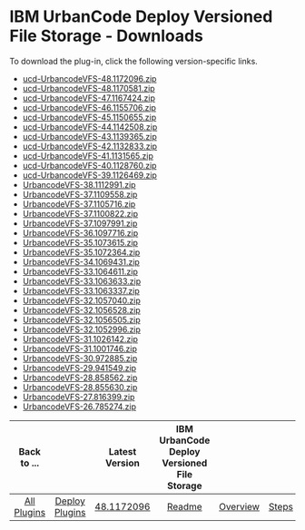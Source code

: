 
# IBM UrbanCode Deploy Versioned File Storage - Downloads

To download the plug-in, click the following version-specific links.
- [ucd-UrbancodeVFS-48.1172096.zip](https://github.com/UrbanCode/IBM-UCD-PLUGINS/blob/main/files/UrbancodeVFS/ucd-UrbancodeVFS-48.1172096.zip)
- [ucd-UrbancodeVFS-48.1170581.zip](https://github.com/UrbanCode/IBM-UCD-PLUGINS/blob/main/files/UrbancodeVFS/ucd-UrbancodeVFS-48.1170581.zip)
- [ucd-UrbancodeVFS-47.1167424.zip](https://raw.githubusercontent.com/UrbanCode/IBM-UCD-PLUGINS/main/files/UrbancodeVFS/ucd-UrbancodeVFS-47.1167424.zip)
- [ucd-UrbancodeVFS-46.1155706.zip](https://raw.githubusercontent.com/UrbanCode/IBM-UCD-PLUGINS/main/files/UrbancodeVFS/ucd-UrbancodeVFS-46.1155706.zip)
- [ucd-UrbancodeVFS-45.1150655.zip](https://raw.githubusercontent.com/UrbanCode/IBM-UCD-PLUGINS/main/files/UrbancodeVFS/ucd-UrbancodeVFS-45.1150655.zip)
- [ucd-UrbancodeVFS-44.1142508.zip](https://raw.githubusercontent.com/UrbanCode/IBM-UCD-PLUGINS/main/files/UrbancodeVFS/ucd-UrbancodeVFS-44.1142508.zip)
- [ucd-UrbancodeVFS-43.1139365.zip](https://raw.githubusercontent.com/UrbanCode/IBM-UCD-PLUGINS/main/files/UrbancodeVFS/ucd-UrbancodeVFS-43.1139365.zip)
- [ucd-UrbancodeVFS-42.1132833.zip](https://raw.githubusercontent.com/UrbanCode/IBM-UCD-PLUGINS/main/files/UrbancodeVFS/ucd-UrbancodeVFS-42.1132833.zip)
- [ucd-UrbancodeVFS-41.1131565.zip](https://raw.githubusercontent.com/UrbanCode/IBM-UCD-PLUGINS/main/files/UrbancodeVFS/ucd-UrbancodeVFS-41.1131565.zip)
- [ucd-UrbancodeVFS-40.1128760.zip](https://raw.githubusercontent.com/UrbanCode/IBM-UCD-PLUGINS/main/files/UrbancodeVFS/ucd-UrbancodeVFS-40.1128760.zip)
- [ucd-UrbancodeVFS-39.1126469.zip](https://raw.githubusercontent.com/UrbanCode/IBM-UCD-PLUGINS/main/files/UrbancodeVFS/ucd-UrbancodeVFS-39.1126469.zip)
- [UrbancodeVFS-38.1112991.zip](https://raw.githubusercontent.com/UrbanCode/IBM-UCD-PLUGINS/main/files/UrbancodeVFS/UrbancodeVFS-38.1112991.zip)
- [UrbancodeVFS-37.1109558.zip](https://raw.githubusercontent.com/UrbanCode/IBM-UCD-PLUGINS/main/files/UrbancodeVFS/UrbancodeVFS-37.1109558.zip)
- [UrbancodeVFS-37.1105716.zip](https://raw.githubusercontent.com/UrbanCode/IBM-UCD-PLUGINS/main/files/UrbancodeVFS/UrbancodeVFS-37.1105716.zip)
- [UrbancodeVFS-37.1100822.zip](https://raw.githubusercontent.com/UrbanCode/IBM-UCD-PLUGINS/main/files/UrbancodeVFS/UrbancodeVFS-37.1100822.zip)
- [UrbancodeVFS-37.1097991.zip](https://raw.githubusercontent.com/UrbanCode/IBM-UCD-PLUGINS/main/files/UrbancodeVFS/UrbancodeVFS-37.1097991.zip)
- [UrbancodeVFS-36.1097716.zip](https://raw.githubusercontent.com/UrbanCode/IBM-UCD-PLUGINS/main/files/UrbancodeVFS/UrbancodeVFS-36.1097716.zip)
- [UrbancodeVFS-35.1073615.zip](https://raw.githubusercontent.com/UrbanCode/IBM-UCD-PLUGINS/main/files/UrbancodeVFS/UrbancodeVFS-35.1073615.zip)
- [UrbancodeVFS-35.1072364.zip](https://raw.githubusercontent.com/UrbanCode/IBM-UCD-PLUGINS/main/files/UrbancodeVFS/UrbancodeVFS-35.1072364.zip)
- [UrbancodeVFS-34.1069431.zip](https://raw.githubusercontent.com/UrbanCode/IBM-UCD-PLUGINS/main/files/UrbancodeVFS/UrbancodeVFS-34.1069431.zip)
- [UrbancodeVFS-33.1064611.zip](https://raw.githubusercontent.com/UrbanCode/IBM-UCD-PLUGINS/main/files/UrbancodeVFS/UrbancodeVFS-33.1064611.zip)
- [UrbancodeVFS-33.1063633.zip](https://raw.githubusercontent.com/UrbanCode/IBM-UCD-PLUGINS/main/files/UrbancodeVFS/UrbancodeVFS-33.1063633.zip)
- [UrbancodeVFS-33.1063337.zip](https://raw.githubusercontent.com/UrbanCode/IBM-UCD-PLUGINS/main/files/UrbancodeVFS/UrbancodeVFS-33.1063337.zip)
- [UrbancodeVFS-32.1057040.zip](https://raw.githubusercontent.com/UrbanCode/IBM-UCD-PLUGINS/main/files/UrbancodeVFS/UrbancodeVFS-32.1057040.zip)
- [UrbancodeVFS-32.1056528.zip](https://raw.githubusercontent.com/UrbanCode/IBM-UCD-PLUGINS/main/files/UrbancodeVFS/UrbancodeVFS-32.1056528.zip)
- [UrbancodeVFS-32.1056505.zip](https://raw.githubusercontent.com/UrbanCode/IBM-UCD-PLUGINS/main/files/UrbancodeVFS/UrbancodeVFS-32.1056505.zip)
- [UrbancodeVFS-32.1052996.zip](https://raw.githubusercontent.com/UrbanCode/IBM-UCD-PLUGINS/main/files/UrbancodeVFS/UrbancodeVFS-32.1052996.zip)
- [UrbancodeVFS-31.1026142.zip](https://raw.githubusercontent.com/UrbanCode/IBM-UCD-PLUGINS/main/files/UrbancodeVFS/UrbancodeVFS-31.1026142.zip)
- [UrbancodeVFS-31.1001746.zip](https://raw.githubusercontent.com/UrbanCode/IBM-UCD-PLUGINS/main/files/UrbancodeVFS/UrbancodeVFS-31.1001746.zip)
- [UrbancodeVFS-30.972885.zip](https://raw.githubusercontent.com/UrbanCode/IBM-UCD-PLUGINS/main/files/UrbancodeVFS/UrbancodeVFS-30.972885.zip)
- [UrbancodeVFS-29.941549.zip](https://raw.githubusercontent.com/UrbanCode/IBM-UCD-PLUGINS/main/files/UrbancodeVFS/UrbancodeVFS-29.941549.zip)
- [UrbancodeVFS-28.858562.zip](https://raw.githubusercontent.com/UrbanCode/IBM-UCD-PLUGINS/main/files/UrbancodeVFS/UrbancodeVFS-28.858562.zip)
- [UrbancodeVFS-28.855630.zip](https://raw.githubusercontent.com/UrbanCode/IBM-UCD-PLUGINS/main/files/UrbancodeVFS/UrbancodeVFS-28.855630.zip)
- [UrbancodeVFS-27.816399.zip](https://raw.githubusercontent.com/UrbanCode/IBM-UCD-PLUGINS/main/files/UrbancodeVFS/UrbancodeVFS-27.816399.zip)
- [UrbancodeVFS-26.785274.zip](https://raw.githubusercontent.com/UrbanCode/IBM-UCD-PLUGINS/main/files/UrbancodeVFS/UrbancodeVFS-26.785274.zip)

|          Back to ...          |                                |                                                          Latest Version                                                           | IBM UrbanCode Deploy Versioned File Storage |||
|:-----------------------------:|:------------------------------:|:---------------------------------------------------------------------------------------------------------------------------------:|:-------------------------------------------:| :---: | :---: |
| [All Plugins](../../index.md) | [Deploy Plugins](../README.md) | [48.1172096](https://raw.githubusercontent.com/UrbanCode/IBM-UCD-PLUGINS/main/files/UrbancodeVFS/ucd-UrbancodeVFS-48.1172096.zip) |             [Readme](README.md)             |[Overview](overview.md)|[Steps](steps.md)|

